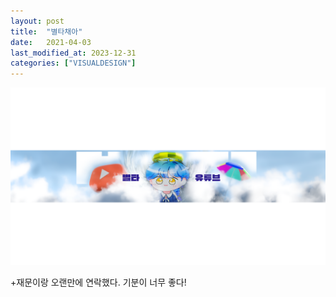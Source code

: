 ```yaml
---
layout: post
title:  "별타채아"
date:   2021-04-03
last_modified_at: 2023-12-31
categories: ["VISUALDESIGN"]
---
```


![image](https://github.com/whoisrealminjueun/images/blob/main/%EB%B3%84%ED%83%80%EC%B1%84%EC%95%84.png?raw=true)

+재문이랑 오랜만에 연락했다. 기분이 너무 좋다! 
